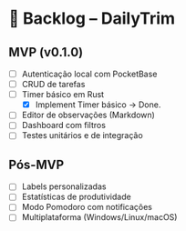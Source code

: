 # 📌 Backlog – DailyTrim

## MVP (v0.1.0)
- [ ] Autenticação local com PocketBase
- [ ] CRUD de tarefas
- [ ] Timer básico em Rust
    - [x] Implement Timer básico → Done.
- [ ] Editor de observações (Markdown)
- [ ] Dashboard com filtros
- [ ] Testes unitários e de integração

## Pós-MVP
- [ ] Labels personalizadas
- [ ] Estatísticas de produtividade
- [ ] Modo Pomodoro com notificações
- [ ] Multiplataforma (Windows/Linux/macOS)
